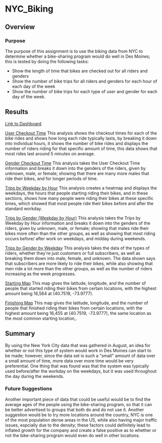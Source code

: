 # NYC_Biking

## Overview

### Purpose
The purpose of this assignment is to use the biking data from NYC to determine whether a bike-sharing program would do well in Des Moines; this is tested by doing the following tasks: 

- Show the length of time that bikes are checked out for all riders and genders
- Show the number of bike trips for all riders and genders for each hour of each day of the week
- Show the number of bike trips for each type of user and gender for each day of the week.

## Results

[Link to Dashboard](https://public.tableau.com/app/profile/charles.lash8056/viz/NYCStory_16650984321140/Story1)

[User Checkout Time](https://public.tableau.com/app/profile/charles.lash8056/viz/UserCheckoutTime/CheckoutTimesforUsers)
This analysis shows the checkout times for each of the bike rides and shows how long each ride typically lasts, by breaking it down into individual hours, it shows the number of bike rides and displays the number of riders riding for that specific amount of time, this data shows that most rides last around 5 minutes on average.

[Gender Checkout Time](https://public.tableau.com/app/profile/charles.lash8056/viz/GenderCheckoutTime/CheckoutTimesbyGender)
This analysis takes the User Checkout Time information and breaks it down into the genders of the riders, given by unknown, male, or female; showing that there are many more males that ride their bikes, and for longer periods of time.

[Trips by Weekday by Hour](https://public.tableau.com/app/profile/charles.lash8056/viz/WeekdayTrips/TripsbyWeekdayforEachHour)
This analysis creates a heatmap and displays the weekdays, the hours that people starting riding their bikes, and in these sections, shows how many people were riding their bikes at these specific times, which showed that most people ride their bikes before and after the standard workday.

[Trips by Gender (Weekday by Hour)](https://public.tableau.com/app/profile/charles.lash8056/viz/GenderTrips/TripsbyGenderWeekdayperHour)
This analysis takes the Trips by Weekday by Hour information and breaks it down into the genders of the riders, given by unknown, male, or female; showing that males ride their bikes more often than the other groups, as well as showing that most riding occurs before/ after work on weekdays, and midday during weekends.

[Trips by Gender by Weekday](https://public.tableau.com/app/profile/charles.lash8056/viz/UserTrips/UserTripsbyGenderbyWeekday)
This analysis takes the data of the types of riders, whether they're just customers or full subscribers, as well as breaking them down into male, female, and unknown. The data shown says that subscribers are more likely to ride their bikes, while also showing that men ride a lot more than the other groups, as well as the number of riders increasing as the week progresses.

[Starting Map](https://public.tableau.com/app/profile/charles.lash8056/viz/StartingMap/StartingMap)
This map gives the latitude, longitude, and the number of people that started riding their bikes from certain locations, with the highest amount being 16,564 at (40.7519, -73.9777).


[Finishing Map](https://public.tableau.com/app/profile/charles.lash8056/viz/FinishingMap/FinishingMap)
This map gives the latitude, longitude, and the number of people that finished riding their bikes from certain locations, with the highest amount being 16,455 at (40.7519, -73.9777), the same location as the most common starting location,.

## Summary
By using the New York City data that was gathered in August, an idea for whether or not this type of system would work in Des Moines can start to be made; however, since the data set is such a "small" amount of data over a small amount of time, more data over more time would be very preferential. One thing that was found was that the system was typically used before/after the workday on the weekdays, but it was used throughout the day during the weekends.

### Future Suggestions 
Another important piece of data that could be useful would be to find the average ages of the people using the bike-sharing program, so that it can be better advertised to groups that both do and do not use it. Another suggestion would be to try more locations around the country, NYC is one of the most population dense areas in the US, while also having major traffic issues, espcially due to the density; these factors could definitely lead to inflated growth for the company and create a false positive as to whether or not the bike-sharing program would even do well in other locations.
